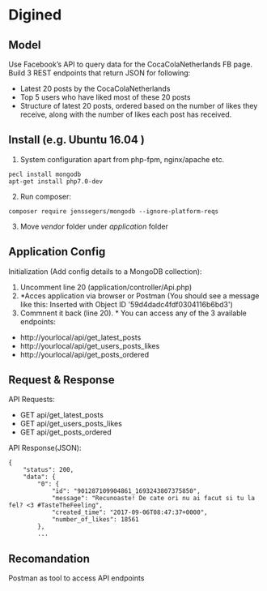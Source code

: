 # Digined

## Model 

Use	Facebook’s API	to query	data for the CocaColaNetherlands FB page. Build	3	REST endpoints that return JSON for following:
- Latest	20	posts	by	the	CocaColaNetherlands
- Top	5	users	who	have	liked	most	of	these	20	posts
- Structure of latest 20 posts, ordered based on the number of likes they receive, along with the number of likes each post has received.	

## Install (e.g. Ubuntu 16.04 )

1. System configuration apart from php-fpm, nginx/apache etc.
```shell
pecl install mongodb
apt-get install php7.0-dev
```
2. Run composer:
```shell
composer require jenssegers/mongodb --ignore-platform-reqs
```
3. Move *vendor* folder under *application* folder

## Application Config

Initialization (Add config details to a MongoDB collection): 
1. Uncomment line 20 (application/controller/Api.php)
2. \*Acces application via browser or Postman (You should see a message like this: Inserted with Object ID '59d4dadc4fdf0304116b6bd3')
3. Commnent it back (line 20).
\* You can access any of the 3 available endpoints: 
  - http://yourlocal/api/get_latest_posts 
  - http://yourlocal/api/get_users_posts_likes
  - http://yourlocal/api/get_posts_ordered

## Request & Response

API Requests: 
  - GET api/get_latest_posts
  - GET api/get_users_posts_likes
  - GET api/get_posts_ordered
  
API Response(JSON): 
```shell
{
    "status": 200,
    "data": {
        "0": {
            "id": "901287109904861_1693243807375850",
            "message": "Recunoaste! De cate ori nu ai facut si tu la fel? <3 #TasteTheFeeling",
            "created_time": "2017-09-06T08:47:37+0000",
            "number_of_likes": 18561
        },
        ...
```

## Recomandation
Postman as tool to access API endpoints




